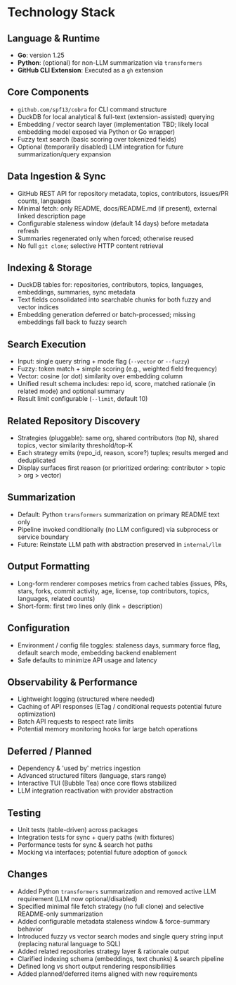 # Technology Stack

## Language & Runtime
- **Go**: version 1.25
- **Python**: (optional) for non-LLM summarization via `transformers`
- **GitHub CLI Extension**: Executed as a `gh` extension

## Core Components
- `github.com/spf13/cobra` for CLI command structure
- DuckDB for local analytical & full-text (extension-assisted) querying
- Embedding / vector search layer (implementation TBD; likely local embedding model exposed via Python or Go wrapper)
- Fuzzy text search (basic scoring over tokenized fields)
- Optional (temporarily disabled) LLM integration for future summarization/query expansion

## Data Ingestion & Sync
- GitHub REST API for repository metadata, topics, contributors, issues/PR counts, languages
- Minimal fetch: only README, docs/README.md (if present), external linked description page
- Configurable staleness window (default 14 days) before metadata refresh
- Summaries regenerated only when forced; otherwise reused
- No full `git clone`; selective HTTP content retrieval

## Indexing & Storage
- DuckDB tables for: repositories, contributors, topics, languages, embeddings, summaries, sync metadata
- Text fields consolidated into searchable chunks for both fuzzy and vector indices
- Embedding generation deferred or batch-processed; missing embeddings fall back to fuzzy search

## Search Execution
- Input: single query string + mode flag (`--vector` or `--fuzzy`)
- Fuzzy: token match + simple scoring (e.g., weighted field frequency)
- Vector: cosine (or dot) similarity over embedding column
- Unified result schema includes: repo id, score, matched rationale (in related mode) and optional summary
- Result limit configurable (`--limit`, default 10)

## Related Repository Discovery
- Strategies (pluggable): same org, shared contributors (top N), shared topics, vector similarity threshold/top-K
- Each strategy emits (repo_id, reason, score?) tuples; results merged and deduplicated
- Display surfaces first reason (or prioritized ordering: contributor > topic > org > vector)

## Summarization
- Default: Python `transformers` summarization on primary README text only
- Pipeline invoked conditionally (no LLM configured) via subprocess or service boundary
- Future: Reinstate LLM path with abstraction preserved in `internal/llm`

## Output Formatting
- Long-form renderer composes metrics from cached tables (issues, PRs, stars, forks, commit activity, age, license, top contributors, topics, languages, related counts)
- Short-form: first two lines only (link + description)

## Configuration
- Environment / config file toggles: staleness days, summary force flag, default search mode, embedding backend enablement
- Safe defaults to minimize API usage and latency

## Observability & Performance
- Lightweight logging (structured where needed)
- Caching of API responses (ETag / conditional requests potential future optimization)
- Batch API requests to respect rate limits
- Potential memory monitoring hooks for large batch operations

## Deferred / Planned
- Dependency & 'used by' metrics ingestion
- Advanced structured filters (language, stars range)
- Interactive TUI (Bubble Tea) once core flows stabilized
- LLM integration reactivation with provider abstraction

## Testing
- Unit tests (table-driven) across packages
- Integration tests for sync + query paths (with fixtures)
- Performance tests for sync & search hot paths
- Mocking via interfaces; potential future adoption of `gomock`

## Changes
- Added Python `transformers` summarization and removed active LLM requirement (LLM now optional/disabled)
- Specified minimal file fetch strategy (no full clone) and selective README-only summarization
- Added configurable metadata staleness window & force-summary behavior
- Introduced fuzzy vs vector search modes and single query string input (replacing natural language to SQL)
- Added related repositories strategy layer & rationale output
- Clarified indexing schema (embeddings, text chunks) & search pipeline
- Defined long vs short output rendering responsibilities
- Added planned/deferred items aligned with new requirements
